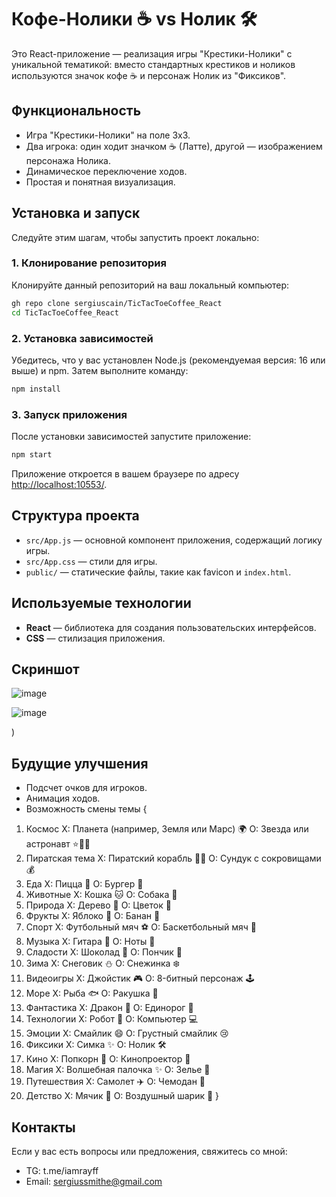# Кофе-Нолики ☕ vs Нолик 🛠️

Это React-приложение — реализация игры "Крестики-Нолики" с уникальной тематикой: вместо стандартных крестиков и ноликов используются значок кофе ☕ и персонаж Нолик из "Фиксиков".

## Функциональность
- Игра "Крестики-Нолики" на поле 3x3.
- Два игрока: один ходит значком ☕ (Латте), другой — изображением персонажа Нолика.
- Динамическое переключение ходов.
- Простая и понятная визуализация.

## Установка и запуск

Следуйте этим шагам, чтобы запустить проект локально:

### 1. Клонирование репозитория
Клонируйте данный репозиторий на ваш локальный компьютер:
```bash
gh repo clone sergiuscain/TicTacToeCoffee_React
cd TicTacToeCoffee_React
```

### 2. Установка зависимостей
Убедитесь, что у вас установлен Node.js (рекомендуемая версия: 16 или выше) и npm. Затем выполните команду:
```bash
npm install
```

### 3. Запуск приложения
После установки зависимостей запустите приложение:
```bash
npm start
```

Приложение откроется в вашем браузере по адресу [http://localhost:10553/](http://localhost:10553/).

## Структура проекта
- `src/App.js` — основной компонент приложения, содержащий логику игры.
- `src/App.css` — стили для игры.
- `public/` — статические файлы, такие как favicon и `index.html`.

## Используемые технологии
- **React** — библиотека для создания пользовательских интерфейсов.
- **CSS** — стилизация приложения.

## Скриншот
![image](https://github.com/user-attachments/assets/6c585d87-7a0c-4282-9a21-d0523461060a)

![image](https://github.com/user-attachments/assets/de5fb0f1-22df-40b8-8eaa-4af487052d93)

)

## Будущие улучшения
- Подсчет очков для игроков.
- Анимация ходов.
- Возможность смены темы
{
1. Космос
  X: Планета (например, Земля или Марс) 🌍
  O: Звезда или астронавт ⭐️👨‍🚀
2. Пиратская тема
  X: Пиратский корабль 🏴‍☠️
  O: Сундук с сокровищами 💰
3. Еда
  X: Пицца 🍕
  O: Бургер 🍔
4. Животные
  X: Кошка 🐱
  O: Собака 🐶
5. Природа
  X: Дерево 🌳
  O: Цветок 🌸
6. Фрукты
  X: Яблоко 🍎
  O: Банан 🍌
7. Спорт
  X: Футбольный мяч ⚽
  O: Баскетбольный мяч 🏀
8. Музыка
  X: Гитара 🎸
  O: Ноты 🎵
9. Сладости
  X: Шоколад 🍫
  O: Пончик 🍩
10. Зима
  X: Снеговик ⛄
  O: Снежинка ❄️
11. Видеоигры
  X: Джойстик 🎮
  O: 8-битный персонаж 🕹️
12. Море
X: Рыба 🐟
O: Ракушка 🐚
13. Фантастика
X: Дракон 🐉
O: Единорог 🦄
14. Технологии
X: Робот 🤖
O: Компьютер 💻
15. Эмоции
X: Смайлик 😄
O: Грустный смайлик 😢
16. Фиксики
X: Симка ✨
O: Нолик 🛠️
17. Кино
X: Попкорн 🍿
O: Кинопроектор 🎥
18. Магия
X: Волшебная палочка ✨
O: Зелье 🧪
19. Путешествия
X: Самолет ✈️
O: Чемодан 🧳
20. Детство
X: Мячик 🏐
O: Воздушный шарик 🎈
}

## Контакты
Если у вас есть вопросы или предложения, свяжитесь со мной:
- TG: t.me/iamrayff 
- Email: sergiussmithe@gmail.com
